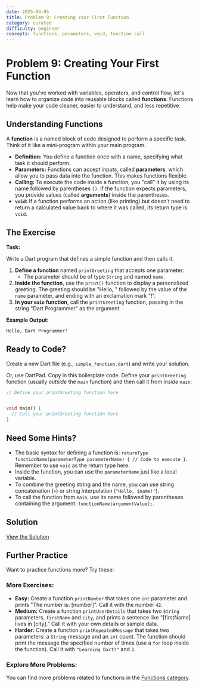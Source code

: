 ```yaml
---
date: 2025-04-05
title: Problem 9: Creating Your First Function
category: curated
difficulty: beginner
concepts: functions, parameters, void, function call
---
```


# Problem 9: Creating Your First Function

Now that you've worked with variables, operators, and control flow, let's learn how to organize code into reusable blocks called **functions**. Functions help make your code cleaner, easier to understand, and less repetitive.

## Understanding Functions

A **function** is a named block of code designed to perform a specific task. Think of it like a mini-program within your main program.

*   **Definition:** You define a function once with a name, specifying what task it should perform.
*   **Parameters:** Functions can accept inputs, called **parameters**, which allow you to pass data into the function. This makes functions flexible.
*   **Calling:** To execute the code inside a function, you "call" it by using its name followed by parentheses `()`. If the function expects parameters, you provide values (called **arguments**) inside the parentheses.
*   **`void`:** If a function performs an action (like printing) but doesn't need to return a calculated value back to where it was called, its return type is `void`.

## The Exercise

**Task:**

Write a Dart program that defines a simple function and then calls it.

1.  **Define a function** named `printGreeting` that accepts one parameter:
    *   The parameter should be of type `String` and named `name`.
2.  **Inside the function**, use the `print()` function to display a personalized greeting. The greeting should be "Hello, " followed by the value of the `name` parameter, and ending with an exclamation mark "!".
3.  **In your `main` function**, call the `printGreeting` function, passing in the string "Dart Programmer" as the argument.

**Example Output:**

```
Hello, Dart Programmer!
```

## Ready to Code?

Create a new Dart file (e.g., `simple_function.dart`) and write your solution.

Or, use DartPad. Copy in this boilerplate code. Define your `printGreeting` function (usually *outside* the `main` function) and then call it from *inside* `main`:

```dart
// Define your printGreeting function here


void main() {
  // Call your printGreeting function here
}
```

## Need Some Hints?

*   The basic syntax for defining a function is: `returnType functionName(parameterType parameterName) { // Code to execute }`. Remember to use `void` as the return type here.
*   Inside the function, you can use the `parameterName` just like a local variable.
*   To combine the greeting string and the name, you can use string concatenation (`+`) or string interpolation (`"Hello, $name!"`).
*   To call the function from `main`, use its name followed by parentheses containing the argument: `functionName(argumentValue);`.

## Solution

[View the Solution](curated-solutions/cur-problem-09-solution.md) <!-- Assuming problem 9 -->

## Further Practice

Want to practice functions more? Try these:

### More Exercises:

*   **Easy:** Create a function `printNumber` that takes one `int` parameter and prints "The number is: [number]". Call it with the number `42`.
*   **Medium:** Create a function `printUserDetails` that takes two `String` parameters, `firstName` and `city`, and prints a sentence like "[firstName] lives in [city]." Call it with your own details or sample data.
*   **Harder:** Create a function `printRepeatedMessage` that takes two parameters: a `String` message and an `int` count. The function should print the message the specified number of times (use a `for` loop inside the function). Call it with `"Learning Dart!"` and `3`.

### Explore More Problems:

You can find more problems related to functions in the [Functions category](../categories/functions.md).